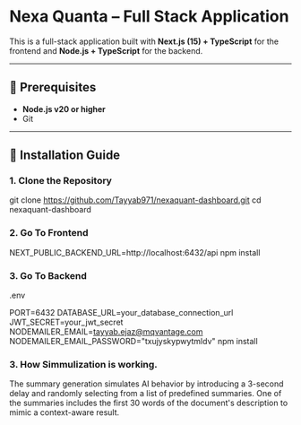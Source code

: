 # Nexa Quanta – Full Stack Application

This is a full-stack application built with **Next.js (15) + TypeScript** for the frontend and **Node.js + TypeScript** for the backend.

---

## 🚀 Prerequisites

- **Node.js v20 or higher**
- Git

---

## 🔧 Installation Guide

### 1. Clone the Repository


git clone https://github.com/Tayyab971/nexaquant-dashboard.git
cd nexaquant-dashboard

### 2. Go To Frontend
NEXT_PUBLIC_BACKEND_URL=http://localhost:6432/api
npm install

### 3. Go To Backend
.env

PORT=6432
DATABASE_URL=your_database_connection_url
JWT_SECRET=your_jwt_secret
NODEMAILER_EMAIL=tayyab.ejaz@mqvantage.com
NODEMAILER_EMAIL_PASSWORD="txujyskypwytmldv"
npm install

### 3. How Simmulization is working.
The summary generation simulates AI behavior by introducing a 3-second delay and randomly selecting from a list of predefined summaries.
One of the summaries includes the first 30 words of the document's description to mimic a context-aware result.

